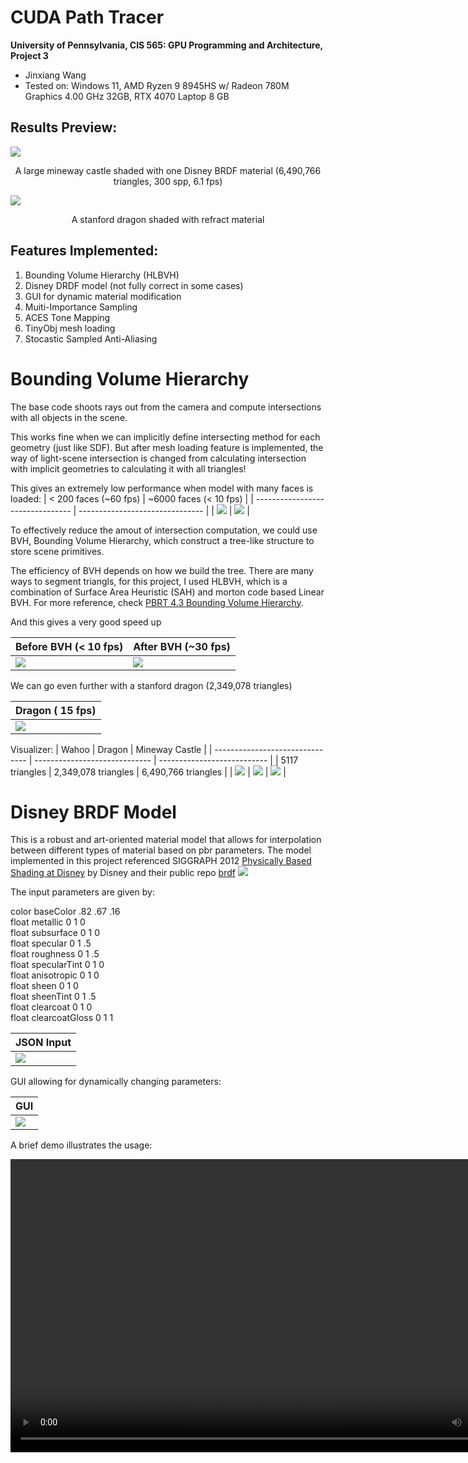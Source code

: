 # CUDA Path Tracer

**University of Pennsylvania, CIS 565: GPU Programming and Architecture, Project 3**

- Jinxiang Wang
- Tested on: Windows 11, AMD Ryzen 9 8945HS w/ Radeon 780M Graphics 4.00 GHz 32GB, RTX 4070 Laptop 8 GB

## Results Preview:

![](results/Cover/CoverDenoisedMIS.png)

<p align="center">A large mineway castle shaded with one Disney BRDF material (6,490,766 triangles, 300 spp, 6.1 fps)</p>

![](results/RefractDragon.png)

<p align="center">A stanford dragon shaded with refract material</p>

## Features Implemented:

1. Bounding Volume Hierarchy (HLBVH)
2. Disney DRDF model (not fully correct in some cases)
3. GUI for dynamic material modification
4. Muiti-Importance Sampling
5. ACES Tone Mapping
6. TinyObj mesh loading
7. Stocastic Sampled Anti-Aliasing

# Bounding Volume Hierarchy

The base code shoots rays out from the camera and compute intersections with all objects in the scene.

This works fine when we can implicitly define intersecting method for each geometry (just like SDF). But after mesh loading feature is implemented, the way of light-scene intersection is changed from calculating
intersection with implicit geometries to calculating it with all triangles!

This gives an extremely low performance when model with many faces is loaded:
| < 200 faces (~60 fps) | ~6000 faces (< 10 fps) |
| -------------------------------- | ------------------------------- |
| ![](results/BVH/simplescene.png) | ![](results/BVH/marioScene.png) |

To effectively reduce the amout of intersection computation, we could use BVH, Bounding Volume Hierarchy, which construct
a tree-like structure to store scene primitives.

The efficiency of BVH depends on how we build the tree. There are many ways to segment triangls, for this project, I used HLBVH, which is a combination of Surface Area Heuristic (SAH) and morton code based Linear BVH. For more reference, check [PBRT 4.3 Bounding Volume Hierarchy](https://pbr-book.org/3ed-2018/Primitives_and_Intersection_Acceleration/Bounding_Volume_Hierarchies).

And this gives a very good speed up

| Before BVH (< 10 fps)           | After BVH (~30 fps)           |
| ------------------------------- | ----------------------------- |
| ![](results/BVH/marioScene.png) | ![](results/BVH/AfterBVH.png) |

We can go even further with a stanford dragon (2,349,078 triangles)

| Dragon ( 15 fps)            |
| --------------------------- |
| ![](results/BVH/Dragon.png) |

Visualizer:
| Wahoo | Dragon | Mineway Castle |
| ------------------------------- | ----------------------------- | --------------------------- |
| 5117 triangles | 2,349,078 triangles | 6,490,766 triangles |
| ![](results/BVH/BVH.png) | ![](results/BVH/DragonBVH.png) | ![](results/BVH/CoverBVH.png) |

# Disney BRDF Model

This is a robust and art-oriented material model that allows for interpolation between different types of material based on pbr parameters. The model implemented in this project referenced SIGGRAPH 2012 [Physically Based Shading at Disney](https://media.disneyanimation.com/uploads/production/publication_asset/48/asset/s2012_pbs_disney_brdf_notes_v3.pdf) by Disney and their public repo [brdf](https://github.com/wdas/brdf/tree/main)
![](results/DisneyBRDF/presentation.png)

The input parameters are given by:

color baseColor .82 .67 .16  
float metallic 0 1 0  
float subsurface 0 1 0  
float specular 0 1 .5  
float roughness 0 1 .5  
float specularTint 0 1 0  
float anisotropic 0 1 0  
float sheen 0 1 0  
float sheenTint 0 1 .5  
float clearcoat 0 1 0  
float clearcoatGloss 0 1 1

| JSON Input                            |
| ------------------------------------- |
| ![](results/DisneyBRDF/jsonInput.png) |

GUI allowing for dynamically changing parameters:

| GUI                             |
| ------------------------------- |
| ![](results/DisneyBRDF/GUI.png) |

A brief demo illustrates the usage:

<video width="834" height="469" controls>
  <source src="results/DisneyBRDF/DisneyBRDF.mp4" type="video/mp4">
  Your browser does not support the video.
</video>
